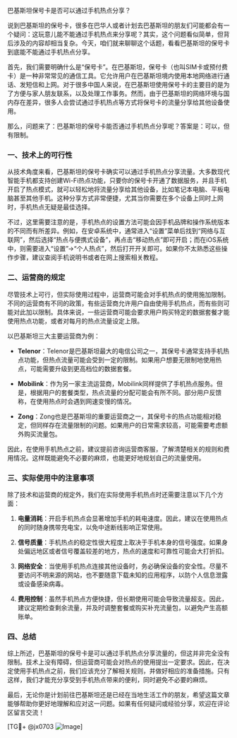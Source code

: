 巴基斯坦保号卡是否可以通过手机热点分享？

说到巴基斯坦的保号卡，很多在巴华人或者计划去巴基斯坦的朋友们可能都会有一个疑问：这玩意儿能不能通过手机热点来分享呢？其实，这个问题看似简单，但背后涉及的内容却相当复杂。今天，咱们就来聊聊这个话题，看看巴基斯坦的保号卡到底能不能通过手机热点分享。

首先，我们需要明确什么是“保号卡”。在巴基斯坦，保号卡（也叫SIM卡或预付费卡）是一种非常常见的通信工具。它允许用户在巴基斯坦境内使用本地网络进行通话、发短信和上网。对于很多中国人来说，在巴基斯坦使用保号卡的主要目的是为了方便与家人朋友联系，以及处理工作事务。然而，由于巴基斯坦的网络环境与国内存在差异，很多人会尝试通过手机热点等方式将保号卡的流量分享给其他设备使用。

那么，问题来了：巴基斯坦的保号卡能否通过手机热点分享呢？答案是：可以，但有限制。

### 一、技术上的可行性

从技术角度来看，巴基斯坦的保号卡确实可以通过手机热点分享流量。大多数现代智能手机都支持创建Wi-Fi热点功能，只要你的保号卡开通了数据服务，并且手机开启了热点模式，就可以轻松地将流量分享给其他设备，比如笔记本电脑、平板电脑甚至其他手机。这种分享方式非常便捷，尤其当你需要在多个设备上同时上网时，手机热点无疑是最佳选择。

不过，这里需要注意的是，手机热点的设置方法可能会因手机品牌和操作系统版本的不同而有所差异。例如，在安卓系统中，通常进入“设置”菜单后找到“网络与互联网”，然后选择“热点与便携式设备”，再点击“移动热点”即可开启；而在iOS系统中，则需要进入“设置”→“个人热点”，然后打开开关即可。如果你不太熟悉这些操作步骤，建议查阅手机说明书或者在网上搜索相关教程。

### 二、运营商的规定

尽管技术上可行，但实际使用过程中，运营商可能会对手机热点的使用施加限制。不同的运营商有不同的政策，有些运营商允许用户自由使用手机热点，而有些则可能对此加以限制。具体来说，一些运营商可能会要求用户购买特定的数据套餐才能使用热点功能，或者对每月的热点流量设定上限。

以巴基斯坦三大主要运营商为例：

- **Telenor**：Telenor是巴基斯坦最大的电信公司之一，其保号卡通常支持手机热点功能，但热点流量可能会受到一定的限制。如果用户想要无限制地使用热点，可能需要升级到更高档位的数据套餐。
  
- **Mobilink**：作为另一家主流运营商，Mobilink同样提供了手机热点服务。但是，根据用户的套餐类型，热点流量的分配可能会有所不同。部分用户反馈称，在使用热点时会遇到网速变慢的情况。

- **Zong**：Zong也是巴基斯坦的重要运营商之一，其保号卡的热点功能相对稳定，但同样存在流量限制的问题。如果用户的日常需求较高，可能需要考虑额外购买流量包。

因此，在使用手机热点之前，建议提前咨询运营商客服，了解清楚相关的规则和费用情况。这样既能避免不必要的麻烦，也能更好地规划自己的流量使用。

### 三、实际使用中的注意事项

除了技术和运营商的规定外，我们在实际使用手机热点时还需要注意以下几个方面：

1. **电量消耗**：开启手机热点会显著增加手机的耗电速度。因此，建议在使用热点的同时随身携带充电宝，以免中途断线影响正常使用。

2. **信号质量**：手机热点的稳定性很大程度上取决于手机本身的信号强度。如果身处偏远地区或者信号覆盖较差的地方，热点的速度和可靠性可能会大打折扣。

3. **网络安全**：当使用手机热点连接其他设备时，务必确保设备的安全性。尽量不要访问不明来源的网站，也不要随意下载未知的应用程序，以防个人信息泄露或设备感染病毒。

4. **费用控制**：虽然手机热点方便快捷，但长期使用可能会导致流量超支。因此，建议定期检查剩余流量，并及时调整套餐或购买补充流量包，以避免产生高额账单。

### 四、总结

综上所述，巴基斯坦的保号卡是可以通过手机热点分享流量的，但这并非完全没有限制。技术上没有障碍，但运营商可能会对热点的使用提出一定要求。因此，在决定使用手机热点之前，我们应该充分了解相关规则，并做好相应的准备措施。只有这样，我们才能充分享受到手机热点带来的便利，同时避免不必要的麻烦。

最后，无论你是计划前往巴基斯坦还是已经在当地生活工作的朋友，希望这篇文章能够帮助你更好地理解和应对这一问题。如果有任何疑问或经验分享，欢迎在评论区留言交流！

[TG💪+ @jx0703 ![Image](https://github.com/user-attachments/assets/dbca1d08-cadb-493c-b0ec-ad6f7a83f270)]